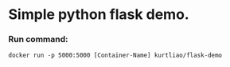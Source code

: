 # Simple python flask demo.

### Run command:
    docker run -p 5000:5000 [Container-Name] kurtliao/flask-demo
    

